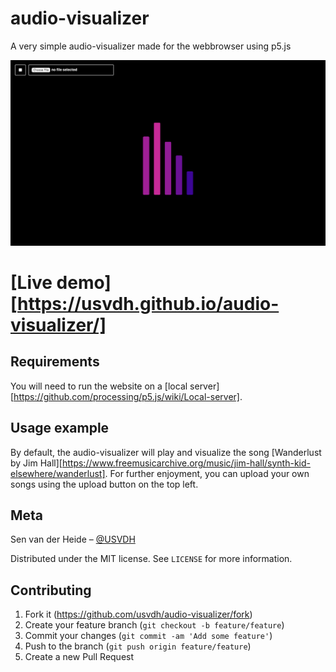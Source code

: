 # audio-visualizer

A very simple audio-visualizer made for the webbrowser using p5.js

![](header.png)

# [Live demo][https://usvdh.github.io/audio-visualizer/]

## Requirements

You will need to run the website on a [local server][https://github.com/processing/p5.js/wiki/Local-server].

## Usage example

By default, the audio-visualizer will play and visualize the song [Wanderlust by Jim Hall][https://www.freemusicarchive.org/music/jim-hall/synth-kid-elsewhere/wanderlust]. For further enjoyment, you can upload your own songs using the upload button on the top left.

## Meta

Sen van der Heide – [@USVDH](https://github.com/usvdh)

Distributed under the MIT license. See ``LICENSE`` for more information.

## Contributing

1. Fork it (<https://github.com/usvdh/audio-visualizer/fork>)
2. Create your feature branch (`git checkout -b feature/feature`)
3. Commit your changes (`git commit -am 'Add some feature'`)
4. Push to the branch (`git push origin feature/feature`)
5. Create a new Pull Request